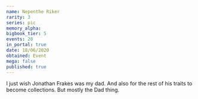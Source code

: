 ```yaml
---
name: Nepenthe Riker
rarity: 3
series: pic
memory_alpha:
bigbook_tier: 5
events: 28
in_portal: true
date: 18/06/2020
obtained: Event
mega: false
published: true
---
```


I just wish Jonathan Frakes was my dad. And also for the rest of his traits to become collections. But mostly the Dad thing.
